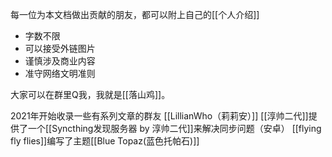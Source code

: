 每一位为本文档做出贡献的朋友，都可以附上自己的[[个人介绍]]
- 字数不限
- 可以接受外链图片
- 谨慎涉及商业内容
- 准守网络文明准则

大家可以在群里Q我，我就是[[落山鸡]]。


2021年开始收录一些有系列文章的群友
[[LillianWho（莉莉安）]]
[[淳帅二代]]提供了一个[[Syncthing发现服务器 by 淳帅二代]]来解决同步问题（安卓）
[[flying fly flies]]编写了主题[[Blue Topaz(蓝色托帕石)]]